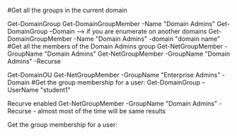 #Get all the groups in the current domain
 
Get-DomainGroup
Get-DomainGroupMember -Name "Domain Admins"
Get-DomainGroup –Domain <targetdomain>  --> if you are enumerate on another domains
 Get-DomainGroupMember -Name "Domain Admins" -domain "domain name"
#Get all the members of the Domain Admins group
Get-NetGroupMember -GroupName "Domain Admins"
Get-NetGroupMember  -GroupName "Domain Admins" -Recurse
 
Get-DomainOU
Get-NetGroupMember -GroupName "Enterprise Admins" -Domain <DOmain name here>
#Get the group membership for a user:
Get-DomainGroup –UserName "student1"
 
 
 
 
 
Recurve enabled Get-NetGroupMember  -GroupName "Domain Admins" -Recurse - almost most of the time will be     same results 
 
 
 
Get the group membership for a user:
 
 
 

